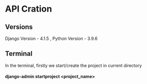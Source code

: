 # API Cration


## Versions
Django Version - 4.1.5
, Python Version - 3.9.6

## Terminal
In the terminal, firstly we start/create the project in current directory
#### django-admin startproject <project_name>



